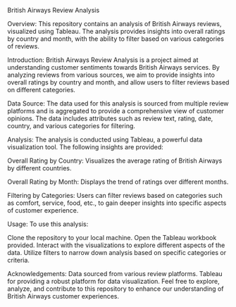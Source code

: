 British Airways Review Analysis

Overview:
This repository contains an analysis of British Airways reviews, visualized using Tableau. The analysis provides insights into overall ratings by country and month, with the ability to filter based on various categories of reviews.

Introduction:
British Airways Review Analysis is a project aimed at understanding customer sentiments towards British Airways services. By analyzing reviews from various sources, we aim to provide insights into overall ratings by country and month, and allow users to filter reviews based on different categories.

Data Source:
The data used for this analysis is sourced from multiple review platforms and is aggregated to provide a comprehensive view of customer opinions. The data includes attributes such as review text, rating, date, country, and various categories for filtering.

Analysis:
The analysis is conducted using Tableau, a powerful data visualization tool. The following insights are provided:

Overall Rating by Country: Visualizes the average rating of British Airways by different countries.

Overall Rating by Month: Displays the trend of ratings over different months.

Filtering by Categories: Users can filter reviews based on categories such as comfort, service, food, etc., to gain deeper insights into specific aspects of customer experience.

Usage:
To use this analysis:

Clone the repository to your local machine.
Open the Tableau workbook provided.
Interact with the visualizations to explore different aspects of the data.
Utilize filters to narrow down analysis based on specific categories or criteria.

Acknowledgements:
Data sourced from various review platforms.
Tableau for providing a robust platform for data visualization.
Feel free to explore, analyze, and contribute to this repository to enhance our understanding of British Airways customer experiences.
